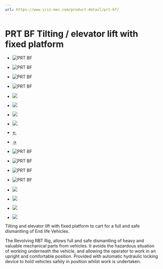 ```yaml
---
url: https://www.iris-mec.com/product-detail/prt-bf/
---
```


# PRT BF Tilting / elevator lift with fixed platform



- [](https://www.iris-mec.com/wp-content/uploads/2021/06/PRT-BF-SX_ribaltato.jpg "Enlarge Image")![PRT BF](https://www.iris-mec.com/wp-content/uploads/2021/06/PRT-BF-SX_ribaltato-480x324.jpg)
    
- [](https://www.iris-mec.com/wp-content/uploads/2021/06/PRT-BF-SX_elevato.jpg "Enlarge Image")![PRT BF](https://www.iris-mec.com/wp-content/uploads/2021/06/PRT-BF-SX_elevato-480x324.jpg)
    
- [](https://www.iris-mec.com/wp-content/uploads/2021/06/PRT-BF-fronte-ribaltato-elevato.jpg "Enlarge Image")![PRT BF](https://www.iris-mec.com/wp-content/uploads/2021/06/PRT-BF-fronte-ribaltato-elevato-480x324.jpg)
    
- [](https://www.iris-mec.com/wp-content/uploads/2021/06/PRT-DX-fasi.jpg "Enlarge Image")![PRT BF](https://www.iris-mec.com/wp-content/uploads/2021/06/PRT-DX-fasi-480x324.jpg)
    
- [](https://www.iris-mec.com/wp-content/uploads/2015/08/rbt_06-1.jpg "Enlarge Image")![](https://www.iris-mec.com/wp-content/uploads/2015/08/rbt_06-1-480x324.jpg)
    
- [](https://www.iris-mec.com/wp-content/uploads/2015/08/rbt_04-1.jpg "Enlarge Image")![](https://www.iris-mec.com/wp-content/uploads/2015/08/rbt_04-1-480x324.jpg)
    
- [](https://www.iris-mec.com/wp-content/uploads/2015/08/rbt_05-1.jpg "Enlarge Image")![](https://www.iris-mec.com/wp-content/uploads/2015/08/rbt_05-1-480x324.jpg)
    
- [](https://www.iris-mec.com/wp-content/uploads/2015/08/rbt_03-1.jpg "Enlarge Image")![](https://www.iris-mec.com/wp-content/uploads/2015/08/rbt_03-1-480x324.jpg)
    

- [←](https://www.iris-mec.com/product-detail/prt-bf/#)
- [→](https://www.iris-mec.com/product-detail/prt-bf/#)

- ![PRT BF](https://www.iris-mec.com/wp-content/uploads/2021/06/PRT-BF-SX_ribaltato-80x80.jpg)
- ![PRT BF](https://www.iris-mec.com/wp-content/uploads/2021/06/PRT-BF-SX_elevato-80x80.jpg)
- ![PRT BF](https://www.iris-mec.com/wp-content/uploads/2021/06/PRT-BF-fronte-ribaltato-elevato-80x80.jpg)
- ![PRT BF](https://www.iris-mec.com/wp-content/uploads/2021/06/PRT-DX-fasi-80x80.jpg)
- ![](https://www.iris-mec.com/wp-content/uploads/2015/08/rbt_06-1-80x80.jpg)
- ![](https://www.iris-mec.com/wp-content/uploads/2015/08/rbt_04-1-80x80.jpg)
- ![](https://www.iris-mec.com/wp-content/uploads/2015/08/rbt_05-1-80x80.jpg)
- ![](https://www.iris-mec.com/wp-content/uploads/2015/08/rbt_03-1-80x80.jpg)

Tilting and elevator lift with fixed platform to cart for a full and safe dismantling of End life Vehicles.



The Revolving RBT Rig, allows full and safe dismantling of heavy and valuable mechanical parts from vehicles. It avoids the hazardous situation of working underneath the vehicle, and allowing the operator to work in an upright and comfortable position. Provided with automatic hydraulic locking device to hold vehicles safely in position whilst work is undertaken.